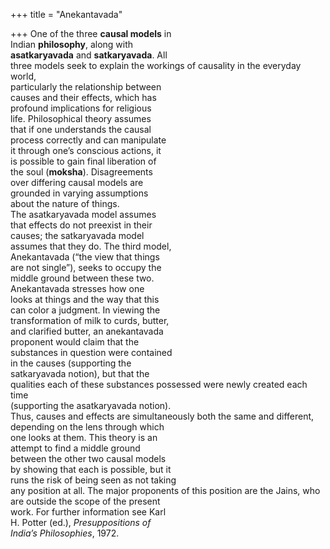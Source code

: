 +++
title = "Anekantavada"

+++
One of the three **causal models** in  
Indian **philosophy**, along with  
**asatkaryavada** and **satkaryavada**. All  
three models seek to explain the workings of causality in the everyday world,  
particularly the relationship between  
causes and their effects, which has  
profound implications for religious  
life. Philosophical theory assumes  
that if one understands the causal  
process correctly and can manipulate  
it through one’s conscious actions, it  
is possible to gain final liberation of  
the soul (**moksha**). Disagreements  
over differing causal models are  
grounded in varying assumptions  
about the nature of things.  
The asatkaryavada model assumes  
that effects do not preexist in their  
causes; the satkaryavada model  
assumes that they do. The third model,  
Anekantavada (“the view that things  
are not single”), seeks to occupy the  
middle ground between these two.  
Anekantavada stresses how one  
looks at things and the way that this  
can color a judgment. In viewing the  
transformation of milk to curds, butter,  
and clarified butter, an anekantavada  
proponent would claim that the  
substances in question were contained  
in the causes (supporting the  
satkaryavada notion), but that the  
qualities each of these substances possessed were newly created each time  
(supporting the asatkaryavada notion).  
Thus, causes and effects are simultaneously both the same and different,  
depending on the lens through which  
one looks at them. This theory is an  
attempt to find a middle ground  
between the other two causal models  
by showing that each is possible, but it  
runs the risk of being seen as not taking  
any position at all. The major proponents of this position are the Jains, who  
are outside the scope of the present  
work. For further information see Karl  
H. Potter (ed.), *Presuppositions of*  
*India’s Philosophies*, 1972.